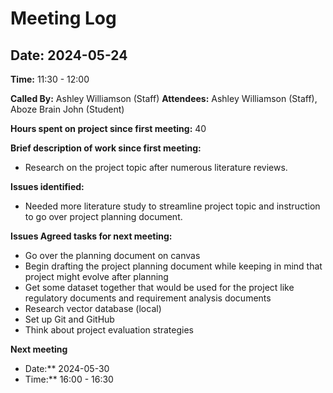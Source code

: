 # Meeting Log

## Date: 2024-05-24
**Time:** 11:30 - 12:00

**Called By:** Ashley Williamson (Staff)
**Attendees:** Ashley Williamson (Staff), Aboze Brain John (Student)

**Hours spent on project since first meeting:** 40

**Brief description of work since first meeting:**
- Research on the project topic after numerous literature reviews.

**Issues identified:**
- Needed more literature study to streamline project topic and instruction to go over project planning document.

**Issues Agreed tasks for next meeting:**
- Go over the planning document on canvas
- Begin drafting the project planning document while keeping in mind that project might evolve after planning
- Get some dataset together that would be used for the project like regulatory documents and requirement analysis documents
- Research vector database (local)
- Set up Git and GitHub
- Think about project evaluation strategies

**Next meeting**
- Date:** 2024-05-30
- Time:** 16:00 - 16:30